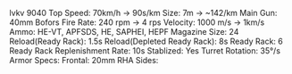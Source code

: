 lvkv 9040
Top Speed: 70km/h -> 90s/km
Size: 7m -> ~142/km
Main Gun: 40mm Bofors
    Fire Rate: 240 rpm -> 4 rps
    Velocity: 1000 m/s -> 1km/s
    Ammo: HE-VT, APFSDS, HE, SAPHEI, HEPF
    Magazine Size: 24
    Reload(Ready Rack): 1.5s
    Reload(Depleted Ready Rack): 8s
    Ready Rack: 6
    Ready Rack Replenishment Rate: 10s
    Stablized: Yes
Turret Rotation: 35°/s
Armor Specs:
    Frontal: 20mm RHA
    Sides:  